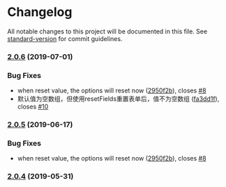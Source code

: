# Changelog

All notable changes to this project will be documented in this file. See [standard-version](https://github.com/conventional-changelog/standard-version) for commit guidelines.

### [2.0.6](https://github.com/FEMessage/el-select-area/compare/v2.0.5...v2.0.6) (2019-07-01)


### Bug Fixes

* when reset value, the options will reset now ([2950f2b](https://github.com/FEMessage/el-select-area/commit/2950f2b)), closes [#8](https://github.com/FEMessage/el-select-area/issues/8)
* 默认值为空数组，但使用resetFields重置表单后，值不为空数组  ([fa3dd1f](https://github.com/FEMessage/el-select-area/commit/fa3dd1f)), closes [#10](https://github.com/FEMessage/el-select-area/issues/10)



### [2.0.5](https://github.com/FEMessage/el-select-area/compare/v2.0.4...v2.0.5) (2019-06-17)


### Bug Fixes

* when reset value, the options will reset now ([2950f2b](https://github.com/FEMessage/el-select-area/commit/2950f2b)), closes [#8](https://github.com/FEMessage/el-select-area/issues/8)



### [2.0.4](https://github.com/FEMessage/el-select-area/compare/v2.0.3...v2.0.4) (2019-05-31)
